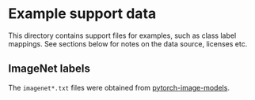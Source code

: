 # Example support data

This directory contains support files for examples, such as class label
mappings. See sections below for notes on the data source, licenses etc.

## ImageNet labels

The `imagenet*.txt` files were obtained from
[pytorch-image-models](https://github.com/huggingface/pytorch-image-models/tree/main/timm/data/_info).

